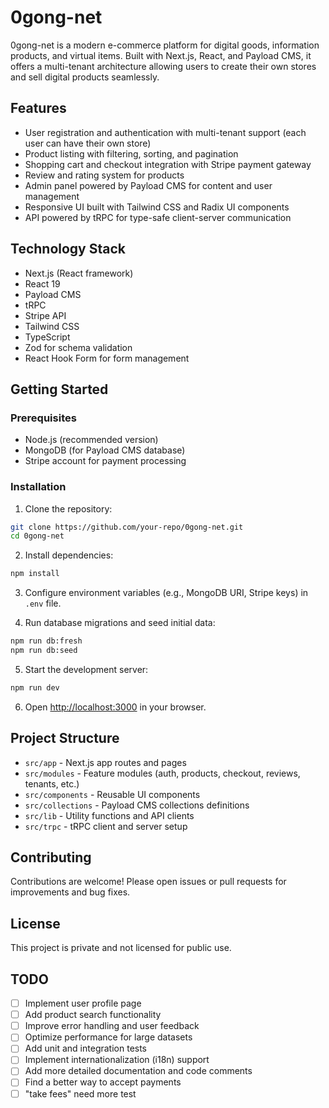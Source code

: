 # 0gong-net

0gong-net is a modern e-commerce platform for digital goods, information products, and virtual items. Built with Next.js, React, and Payload CMS, it offers a multi-tenant architecture allowing users to create their own stores and sell digital products seamlessly.

## Features

- User registration and authentication with multi-tenant support (each user can have their own store)
- Product listing with filtering, sorting, and pagination
- Shopping cart and checkout integration with Stripe payment gateway
- Review and rating system for products
- Admin panel powered by Payload CMS for content and user management
- Responsive UI built with Tailwind CSS and Radix UI components
- API powered by tRPC for type-safe client-server communication

## Technology Stack

- Next.js (React framework)
- React 19
- Payload CMS
- tRPC
- Stripe API
- Tailwind CSS
- TypeScript
- Zod for schema validation
- React Hook Form for form management

## Getting Started

### Prerequisites

- Node.js (recommended version)
- MongoDB (for Payload CMS database)
- Stripe account for payment processing

### Installation

1. Clone the repository:

```bash
git clone https://github.com/your-repo/0gong-net.git
cd 0gong-net
```

2. Install dependencies:

```bash
npm install
```

3. Configure environment variables (e.g., MongoDB URI, Stripe keys) in `.env` file.

4. Run database migrations and seed initial data:

```bash
npm run db:fresh
npm run db:seed
```

5. Start the development server:

```bash
npm run dev
```

6. Open [http://localhost:3000](http://localhost:3000) in your browser.

## Project Structure

- `src/app` - Next.js app routes and pages
- `src/modules` - Feature modules (auth, products, checkout, reviews, tenants, etc.)
- `src/components` - Reusable UI components
- `src/collections` - Payload CMS collections definitions
- `src/lib` - Utility functions and API clients
- `src/trpc` - tRPC client and server setup

## Contributing

Contributions are welcome! Please open issues or pull requests for improvements and bug fixes.

## License

This project is private and not licensed for public use.

## TODO

- [ ] Implement user profile page
- [ ] Add product search functionality
- [ ] Improve error handling and user feedback
- [ ] Optimize performance for large datasets
- [ ] Add unit and integration tests
- [ ] Implement internationalization (i18n) support
- [ ] Add more detailed documentation and code comments
- [ ] Find a better way to accept payments
- [ ] "take fees" need more test
